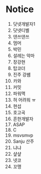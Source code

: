 # Notice

1. 닷넷개발자1
2. 닷넷디벨
3. 댄쓰댄쓰
5. 멈머  
6. 박민
8. 설레는 악마
10. 장강현
12. 탑코더
13. 진주 강쌤
14. 카와
15. 커밋
16. 파워맥
17. 허 어려워 ㅠ
18. 현섭
19. 호고곡
21. 흔한개발자
22. ASAP
23. C
24. msvsmvp
25. Sanju 산주
27. 냐냐
28. 샾샾
29. 넷코
30. 꼬맹


